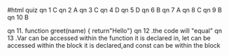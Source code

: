 #html quiz 
qn 1 C
qn 2 A
qn 3 C
qn 4 D
qn 5 D
qn 6 B
qn 7  A
qn 8  C
qn 9  B
qn 10 B

qn 11. function greet(name) {
return"Hello"}
qn 12 .the code will "equal"
qn 13 .Var can be accessed within the function it is declared in, let can be accessed within the block it is declared,and const can be within the block

